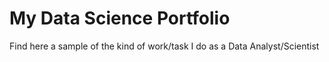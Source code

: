 # My Data Science Portfolio
Find here a sample of the kind of work/task I do as a Data Analyst/Scientist
